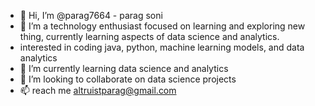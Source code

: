 - 👋 Hi, I’m @parag7664 - parag soni
- 👀 I’m a technology enthusiast focused on learning and exploring new thing, currently learning aspects of data science and analytics.
- interested in coding java, python, machine learning models, and data analytics
- 🌱 I’m currently learning data science and analytics
- 💞️ I’m looking to collaborate on data science projects
- 📫  reach me altruistparag@gmail.com

<!---
parag7664/parag7664 is a ✨ special ✨ repository because its `README.md` (this file) appears on your GitHub profile.
You can click the Preview link to take a look at your changes.
--->
